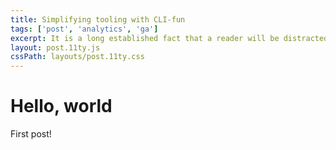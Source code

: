 ```yaml
---
title: Simplifying tooling with CLI-fun
tags: ['post', 'analytics', 'ga']
excerpt: It is a long established fact that a reader will be distracted by the readable content of a page when looking at its layout
layout: post.11ty.js
cssPath: layouts/post.11ty.css
---
```


# Hello, world

First post!

